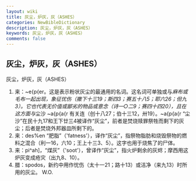 ```yaml
---
layout: wiki
title: 灰尘，炉灰，灰（ASHES）
categories: NewBibleDictionary
description: 灰尘，炉灰，灰（ASHES）
keywords: 灰尘，炉灰，灰（ASHES）
comments: false
---
```


## 灰尘，炉灰，灰（ASHES）



灰尘，炉灰，灰（ASHES）
1. 来：~e{p{er。这是表示粉状灰尘的最通用的名词。这名词可单独或与*麻布或毛布一起出现，象征忧伤（撒下十三19；斯四3；赛五十八5；耶六26；但九3）。它也代表无价值或鄙劣的物品或意念（诗一○二9；赛四十四20），且在这方面与*尘沙 ~a{p{a{r 有关连（创十八27；伯十三12，卅19）。~a{p{a{r “尘沙”在民十九17和王下廿三4被译作“灰尘”，前者是焚烧赎罪祭牲而剩下的灰尘；后者是焚烧外邦器皿所剩下的。
2. 来：des%en “肥脂”（'fatness'），译作“灰尘”，指祭物脂肪和烧毁祭物的燃料之混合（利一16，六10；王上十三3、5）。这字也用于烧焦了的尸体。
3. 来：pi^ah]，“煤灰”（'soot'），曾译作“灰尘”，指火炉剩余的灰烬；摩西用这炉灰变成疮灾（出九8、10）。
4. 腊：spodos，新约中用作忧伤（太十一21；路十13）或洁净（来九13）时所用的灰尘。
W.O.




